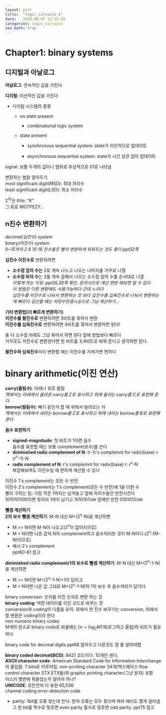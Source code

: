 ```yaml
---
layout: post
title:  "logic_circuits-1"
date:   2020-09-07 13:35:39
categories: logic_circuits
use_math: true
---
```

# Chapter1: binary systems
## 디지털과 아날로그
**아날로그**: 연속적인 값을 가진다   

**디지털**: 이산적인 값을 가진다   
- 디지털 시스템의 종류   
    - no state present   
        - combinational logic system

    - state present   
        - synchronous sequential system: state가 이산적으로 업데이트   

        - asynchronous sequential system: state가 시간 상관 없이 업데이트   


signal: 보통 두개의 값이나 범위로 추상적으로 01로 나타냄   


 
변환하는 법을 알아두기   
most significant digit(MSD): 최대 자리수   
least significant digit(LSD): 최소 자리수   

$2^{10}$은 Kilo: "K"   
그 뒤로 MGTPEZY...   

## n진수 변환하기
*decimal(십진수) system*   
*binary(이진수) system*   
*0~15까지 2 8 10 16 진수들은 빨리 변환하게 외워두는 것도 좋다 ppt32쪽*   

**십진수 이진수로** 변환하려면 
- **소수점 앞의 수는** 2로 계속 나누고 나오는 나머지를 거꾸로 나열   
- **소수점 뒤의 수**는 2를 계속 곱해서 나오는 소수점 앞의 수를 순서대로 나열   
*이렇게 하는 이유: ppt35,38쪽 확인. 문자식으로 계산 한번 해보면 알 수 있다*   
*이 방법은 다른 변환에도 사용가능하다 근데 느리다*    
*십진수를 이진수로 나눠서 변환하는 것 보다 십진수를 십육진수로 나눠서 변환하는 게 빠르다* 
*검산할 때는 자릿수만큼 n승으로 그냥 계산하기...*  


**기타 변환법(더 빠르게 변환하기)**   
**이진수를 팔진수로** 변환하려면 3비트를 묶어서 변환   
**이진수를 십육진수로** 변환하려면 4비트를 묶어서 변환하면 된다!   

둘 다 소수점 아래도 그냥 묶어서 하면 된다 앞에 방법보다 빠르다   
거꾸로도 이진수로 변환한다면 한 비트를 3,4비트로 바꿔 준다고 생각하면 된다.   

**팔진수와 십육진수**끼리 변환할 때는 이진수를 거쳐가면 편하다   


# binary arithmetic(이진 연산)
**carry(올림수)**: 아래나 위로 올림   
*책에서는 아래에서 올라온 carry를 Z로 표시하고 위에 올리는 carry를 C로 표현해 준다*   
**borrow(빌림수)**: 빼기 같은거 할 때 위에서 빌려오는 거   
*책에서는 아래에서 내리는 borrow를 Z로 표시하고 위에 내리는 borrow를 B로 표현해 준다*   

**음수 표현하기**   
- **signed-magnitude**: 첫 비트가 1이면 음수   
음수를 표현할 때는 보통 complement(보수)를 쓴다   
- **diminished radix complement of N**: (r-1)'s complemnt for radix(base) r: ($r^n$-1)-N   
- **radix complement of N**: r's complemnt for radix(base) r: $r^n$-N   
복잡해보여도 이진수일 때 편하게 계산할 수 있다   

이진수 1's complement는 모든 수 반전   
이진수 2's complement는 1's complement(모든 수 반전)에 1을 더한 수   
빨리 구하는 팁: 가장 작은 1까지는 남겨놓고 앞에 자리수들만 반전시킨다   
1010101100이면    뒷자리 1까지 남기고 1010101`100`   앞에만 반전 0101010`100`   

**뺄셈 계산하기**   
**2의 보수 뺄셈 계산하기**: M-N 대신 M+($2^n$-N)을 계산하면   
- M >= N이면 M-N이 나오고($2^n$이 없어지므로)   
- M < N이면 나온 값의 N의 complement하고 음수처리한 것이 M-N이다.($2^n$-(M-N)이므로)   
 - 예시 2's complement   
ppt60-61 참고   

**diminished radix complement/1의 보수로 뺄셈 계산하기**: M-N 대신 M+($2^n$-1-N)을 계산하면   
- M >= N이면 M+($2^n$-1-N)+1이 답이고   
- M < N이면 나온 값 그대로 M+($2^n$-1-N)의 1의 보수 후 음수처리가 답이다.   


binary conversion: 숫자를 이진 숫자로 변환 하는 것   
**binary coding**: 어떤 데이터를 이진 코드로 바꾸는 것   
conversion과 coding이 다름을 유의: 위에서 한 진수 바꾸기는 conversion, 아래서 할 변환은 coding이라 한다   
non-numeric binary codes   
M개의 원소로 binary code로 바꿀때는 $\lceil n=log_2{M}\rceil$개(로그하고 올림)의 비트가 필요하다   

binary code for decimal digits ppt68 알아두고 다른것도 할 줄 알아야함   

**binary coded decimal(BCD)**: 8421 코드이다. 10개만 센다.   
**ASCII character code**: American Standard Code for Information Interchange의 줄임말. 7 bits로 이루어짐. non-printing character 34개(백스페이스 flow control character STX ETX들)와 graphic printing character(그냥 문자) 포함   
아스키 몇번에 뭐들었는지 알아야 하나?   
**UNICODE**: 모든언어 다 표현 65,536   
channel coding:error-detection code   
- parity: 1bit를 오류 찾는데 쓴다: 한자 오류는 모두 찾으며 여러 에러도 몇개 걸러냄
그 한 bit를 짝수로 맞추면 even parity 홀수로 맞추면 odd parity. ppt75 참고   